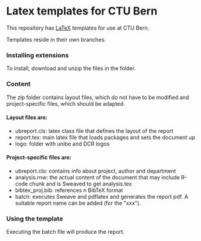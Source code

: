 # Latex templates for CTU Bern

This repository has [LaTeX](https://latex.org/) templates for use at CTU Bern. 

Templates reside in their own branches. 

### Installing extensions

To install, download and unzip the files in the folder.

### Content

The zip folder contains layout files, which do not have to be modified and project-specific files, which should be adapted.

#### Layout files are:
  - ubreport.cls: latex class file that defines the layout of the report
  - report.tex: main latex file that loads packages and sets the document up
  - logo: folder with unibe and DCR logos
    
####  Project-specific files are:
- ubreport.clo: contains info about project, author and department
- analysis.rnw: the actual content of the document that may include R-code chunk and is Sweaved to get analysis.tex
- bibtex_proj.bib: references n BibTeX format
- batch: executes Sweave and pdflatex and generates the report pdf. A suitable report name can be added (for the "xxx").
  
### Using the template

Executing the batch file will produce the report.
